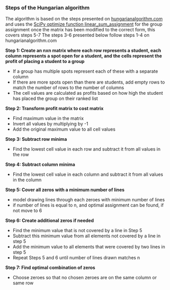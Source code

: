 ### Steps of the Hungarian algorithm
The algorithm is based on the steps presented on [hungarianalgorithm.com](https://www.hungarianalgorithm.com/hungarianalgorithm.php) and uses the [SciPy optimize function linear_sum_assignment](https://docs.scipy.org/doc/scipy-0.18.1/reference/generated/scipy.optimize.linear_sum_assignment.html) for the group assignment once the matrix has been modified to the correct form, this covers steps 5-7
The steps 3-6 presented below follow steps 1-4 on hungarianalgorithm.com

**Step 1: Create an nxn matrix where each row represents a student, each column represents a spot open for a student, and the cells represent the profit of placing a student to a group**
- If a group has multiple spots represent each of these with a separate column
- If there are more spots open than there are students, add empty rows to match the number of rows to the number of columns
- The cell values are calculated as profits based on how high the student has placed the group on their ranked list

**Step 2: Transform profit matrix to cost matrix**
- Find maximum value in the matrix
- Invert all values by multiplying by -1
- Add the original maximum value to all cell values

**Step 3: Subtract row minima**
- Find the lowest cell value in each row and subtract it from all values in the row

**Step 4: Subtract column minima**
- Find the lowest cell value in each column and subtract it from all values in the column

**Step 5: Cover all zeros with a minimum number of lines**
- model drawing lines through each zeroes with minimum number of lines
- if number of lines is equal to n, and optimal assignment can be found, if not move to 6

**Step 6: Create additional zeros if needed**
- Find the minimum value that is not covered by a line in Step 5
- Subtract this minimum value from all elements not covered by a line in step 5
- Add the minimum value to all elements that were covered by two lines in step 5
- Repeat Steps 5 and 6 until number of lines drawn matches n

**Step 7: Find optimal combination of zeros**
- Choose zeroes so that no chosen zeroes are on the same column or same row
